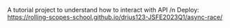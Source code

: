 A tutorial project to understand how to interact with API /n
Deploy: https://rolling-scopes-school.github.io/drius123-JSFE2023Q1/async-race/
